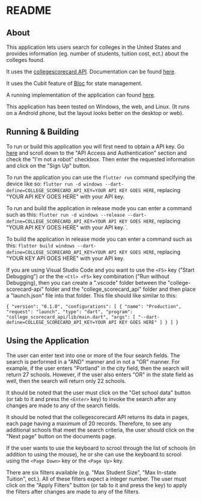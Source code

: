 # README

## About

This application lets users search for colleges in the United States and provides information (eg. number of students, tuition cost, ect.) about the colleges found.

It uses the [collegescorecard API](https://collegescorecard.ed.gov/). Documentation can be found [here](https://collegescorecard.ed.gov/data/api-documentation/).

It uses the Cubit feature of [Bloc](https://bloclibrary.dev/) for state management.

A running implementation of the application can found [here](https://danielgenecasey.net/college-scorecard-api/).

This application has been tested on Windows, the web, and Linux.  (It runs on a Android phone, but the layout looks better on the desktop or web).

## Running & Building

To run or build this application you will first need to obtain a API key.  Go [here](https://collegescorecard.ed.gov/data/api-documentation/) and scroll down to the "API Access and Authentication" section and check the "I'm not a robot" checkbox. Then enter the requested information and click on the "Sign Up" button.

To run the application you can use the `flutter run` command specifying the device like so: `flutter run -d windows --dart-define=COLLEGE_SCORECARD_API_KEY=YOUR API KEY GOES HERE`, replacing "YOUR API KEY GOES HERE" with your API key.

To run and build the application in release mode you can enter a command such as this: `flutter run -d windows --release --dart-define=COLLEGE_SCORECARD_API_KEY=YOUR API KEY GOES HERE`, replacing "YOUR API KEY GOES HERE" with your API key.`.

To build the application in release mode you can enter a command such as this: `flutter build windows --dart-define=COLLEGE_SCORECARD_API_KEY=YOUR API KEY GOES HERE`, replacing "YOUR KEY API GOES HERE" with your API key.

If you are using Visual Studio Code and you want to use the `<F5>` key ("Start Debugging") or the the `<Ctl> <F5>` key combination ("Run without Debugging), then you can create a ".vscode" folder between the "college-scorecard-api" folder and the "college_scorecard_api" folder and then place a "launch.json" file into that folder.  This file should like similar to this:

`{
    "version": "0.1.0",
    "configurations": [
        {
            "name": "Production",
            "request": "launch",
            "type": "dart",
            "program": "college_scorecard_api/lib/main.dart",
            "args": [
                "--dart-define=COLLEGE_SCORECARD_API_KEY=YOUR API KEY GOES HERE"
            ]
        }
    ]
}`

## Using the Application

The user can enter text into one or more of the four search fields.  The search is performed in a "AND" manner and in not a "OR" manner.  For example, if the user enters "Portland" in the city field, then the search will return 27 schools. However, if the user also enters "OR" in the state field as well, then the search will return only 22 schools.

It should be noted that the user must click on the "Get school data" button (or tab to it and press the `<Enter>` key) to invoke the search after any changes are made to any of the search fields.

It should be noted that the collegescorecard API returns its data in pages, each page having a maximum of 20 records. Therefore, to see any additional schools that meet the search criteria, the user should click on the "Next page" button on the documents page.

If the user wants to use the keyboard to scrool through the list of schools (in addition to using the mouse), he or she can use the keyboard to scrool using the `<Page Down>` key or the `<Page Up>` key.

There are six filters available (e.g. "Max Student Size", "Max In-state Tuition", ect.). All of these filters expect a integer number. The user must click on the "Apply Filters" button (or tab to it and press the <Enter> key) to apply the filters after changes are made to any of the filters.


